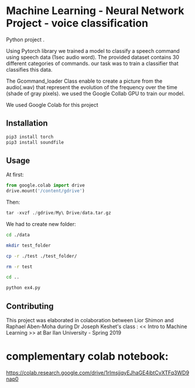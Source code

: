# Machine Learning - Neural Network Project - voice classification

Python project . 

Using Pytorch library we trained a model to classify a speech command using speech data (1sec audio word). The provided dataset contains 30 different categories of commands. our task was to train a classifier that classifies this data.

The Gcommand_loader Class enable to create a picture from the audio(.wav) that represent the evolution of the frequency over the time (shade of gray pixels). we used the Google Collab GPU to train our model.

We used Google Colab for this project

## Installation

```bash
pip3 install torch
pip3 install soundfile
```

## Usage

At first:
```python
from google.colab import drive
drive.mount('/content/gdrive')
```
Then:
```python
tar -xvzf ./gdrive/My\ Drive/data.tar.gz
```

We had to create new folder:
```bash
cd ./data
```
```bash
mkdir test_folder
```
```bash
cp -r ./test ./test_folder/
```
```bash
rm -r test
```
```bash
cd ..
```
```bash
python ex4.py
```

## Contributing

This project was elaborated in colaboration between Lior Shimon and Raphael Aben-Moha during Dr Joseph Keshet's class : << Intro to Machine Learning >> at Bar Ilan University - Spring 2019



# complementary colab notebook:
https://colab.research.google.com/drive/1rImsjjqyEJhaGE4ibtCvXTFq3WD9nap0
